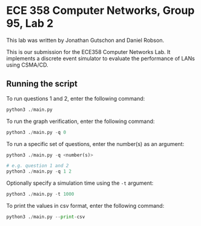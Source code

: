 # ECE 358 Computer Networks, Group 95, Lab 2

This lab was written by Jonathan Gutschon and Daniel Robson.

This is our submission for the ECE358 Computer Networks Lab. It implements a discrete event simulator to evaluate the performance of LANs using CSMA/CD.

## Running the script

To run questions 1 and 2, enter the following command:

```python
python3 ./main.py
```

To run the graph verification, enter the following command:

```python
python3 ./main.py -q 0
```

To run a specific set of questions, enter the number(s) as an argument:

```python
python3 ./main.py -q <number(s)>

# e.g. question 1 and 2
python3 ./main.py -q 1 2
```

Optionally specify a simulation time using the `-t` argument:

```python
python3 ./main.py -t 1000
```

To print the values in csv format, enter the following command:

```python
python3 ./main.py --print-csv
```
